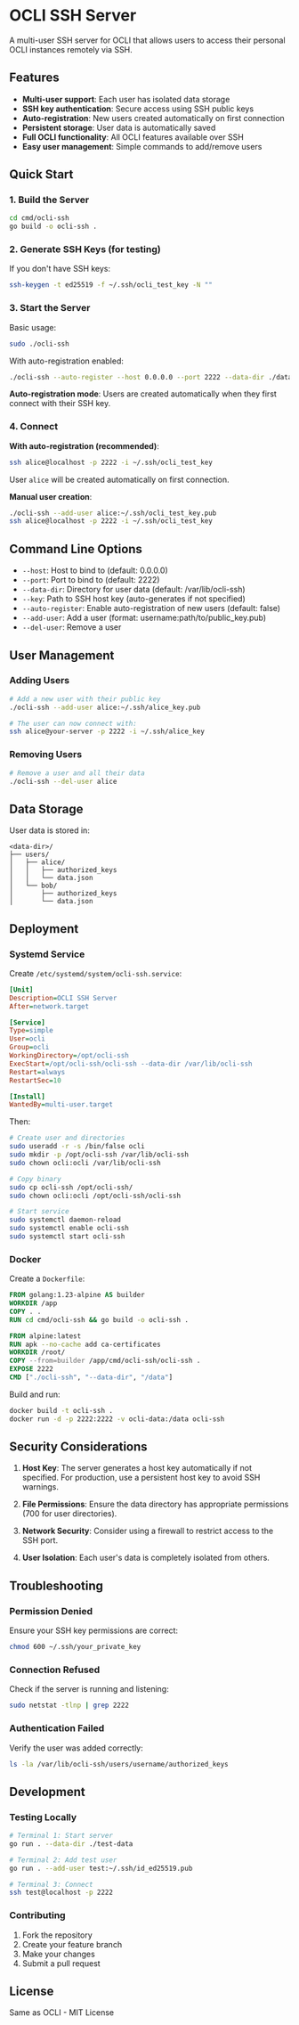# OCLI SSH Server

A multi-user SSH server for OCLI that allows users to access their personal OCLI instances remotely via SSH.

## Features

- **Multi-user support**: Each user has isolated data storage
- **SSH key authentication**: Secure access using SSH public keys
- **Auto-registration**: New users created automatically on first connection
- **Persistent storage**: User data is automatically saved
- **Full OCLI functionality**: All OCLI features available over SSH
- **Easy user management**: Simple commands to add/remove users

## Quick Start

### 1. Build the Server

```bash
cd cmd/ocli-ssh
go build -o ocli-ssh .
```

### 2. Generate SSH Keys (for testing)

If you don't have SSH keys:
```bash
ssh-keygen -t ed25519 -f ~/.ssh/ocli_test_key -N ""
```

### 3. Start the Server

Basic usage:
```bash
sudo ./ocli-ssh
```

With auto-registration enabled:
```bash
./ocli-ssh --auto-register --host 0.0.0.0 --port 2222 --data-dir ./data
```

**Auto-registration mode**: Users are created automatically when they first connect with their SSH key.

### 4. Connect

**With auto-registration (recommended)**:
```bash
ssh alice@localhost -p 2222 -i ~/.ssh/ocli_test_key
```
User `alice` will be created automatically on first connection.

**Manual user creation**:
```bash
./ocli-ssh --add-user alice:~/.ssh/ocli_test_key.pub
ssh alice@localhost -p 2222 -i ~/.ssh/ocli_test_key
```

## Command Line Options

- `--host`: Host to bind to (default: 0.0.0.0)
- `--port`: Port to bind to (default: 2222)
- `--data-dir`: Directory for user data (default: /var/lib/ocli-ssh)
- `--key`: Path to SSH host key (auto-generates if not specified)
- `--auto-register`: Enable auto-registration of new users (default: false)
- `--add-user`: Add a user (format: username:path/to/public_key.pub)
- `--del-user`: Remove a user

## User Management

### Adding Users

```bash
# Add a new user with their public key
./ocli-ssh --add-user alice:~/.ssh/alice_key.pub

# The user can now connect with:
ssh alice@your-server -p 2222 -i ~/.ssh/alice_key
```

### Removing Users

```bash
# Remove a user and all their data
./ocli-ssh --del-user alice
```

## Data Storage

User data is stored in:
```
<data-dir>/
├── users/
│   ├── alice/
│   │   ├── authorized_keys
│   │   └── data.json
│   └── bob/
│       ├── authorized_keys
│       └── data.json
```

## Deployment

### Systemd Service

Create `/etc/systemd/system/ocli-ssh.service`:

```ini
[Unit]
Description=OCLI SSH Server
After=network.target

[Service]
Type=simple
User=ocli
Group=ocli
WorkingDirectory=/opt/ocli-ssh
ExecStart=/opt/ocli-ssh/ocli-ssh --data-dir /var/lib/ocli-ssh
Restart=always
RestartSec=10

[Install]
WantedBy=multi-user.target
```

Then:
```bash
# Create user and directories
sudo useradd -r -s /bin/false ocli
sudo mkdir -p /opt/ocli-ssh /var/lib/ocli-ssh
sudo chown ocli:ocli /var/lib/ocli-ssh

# Copy binary
sudo cp ocli-ssh /opt/ocli-ssh/
sudo chown ocli:ocli /opt/ocli-ssh/ocli-ssh

# Start service
sudo systemctl daemon-reload
sudo systemctl enable ocli-ssh
sudo systemctl start ocli-ssh
```

### Docker

Create a `Dockerfile`:

```dockerfile
FROM golang:1.23-alpine AS builder
WORKDIR /app
COPY . .
RUN cd cmd/ocli-ssh && go build -o ocli-ssh .

FROM alpine:latest
RUN apk --no-cache add ca-certificates
WORKDIR /root/
COPY --from=builder /app/cmd/ocli-ssh/ocli-ssh .
EXPOSE 2222
CMD ["./ocli-ssh", "--data-dir", "/data"]
```

Build and run:
```bash
docker build -t ocli-ssh .
docker run -d -p 2222:2222 -v ocli-data:/data ocli-ssh
```

## Security Considerations

1. **Host Key**: The server generates a host key automatically if not specified. For production, use a persistent host key to avoid SSH warnings.

2. **File Permissions**: Ensure the data directory has appropriate permissions (700 for user directories).

3. **Network Security**: Consider using a firewall to restrict access to the SSH port.

4. **User Isolation**: Each user's data is completely isolated from others.

## Troubleshooting

### Permission Denied

Ensure your SSH key permissions are correct:
```bash
chmod 600 ~/.ssh/your_private_key
```

### Connection Refused

Check if the server is running and listening:
```bash
sudo netstat -tlnp | grep 2222
```

### Authentication Failed

Verify the user was added correctly:
```bash
ls -la /var/lib/ocli-ssh/users/username/authorized_keys
```

## Development

### Testing Locally

```bash
# Terminal 1: Start server
go run . --data-dir ./test-data

# Terminal 2: Add test user
go run . --add-user test:~/.ssh/id_ed25519.pub

# Terminal 3: Connect
ssh test@localhost -p 2222
```

### Contributing

1. Fork the repository
2. Create your feature branch
3. Make your changes
4. Submit a pull request

## License

Same as OCLI - MIT License